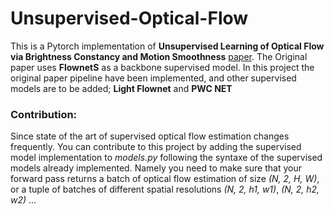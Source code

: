 # Unsupervised-Optical-Flow

This is a Pytorch implementation of **Unsupervised Learning of Optical Flow via Brightness Constancy and Motion Smoothness** [paper](https://arxiv.org/abs/1608.05842).
The Original paper uses **FlownetS** as a backbone supervised model. In this project the original paper pipeline have been implemented, and other supervised models are to be added; 
**Light Flownet** and **PWC NET**

### Contribution:
Since state of the art of supervised optical flow estimation changes frequently. You can contribute to this project by adding the supervised model implementation to 
*models.py* following the syntaxe of the supervised models already implemented. Namely you need to make sure that your forward pass returns a batch of optical flow 
estimation of size *(N, 2, H, W)*, or a tuple of batches of different spatial resolutions *(N, 2, h1, w1)*, *(N, 2, h2, w2)* ...
